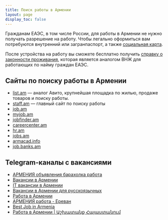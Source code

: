 ```yaml
---
title: Поиск работы в Армении
layout: page
display_toc: false
---
```


Гражданам ЕАЭС, в том числе России, для работы в Армении не нужно получать разрешение на работу. Чтобы
легально оформиться вам потребуются внутренний или загранпаспорт, а также [социальная карта](../documents/social-number.md).

После устройства на работу вы сможете бесплатно получить [справку о законности проживания](../documents/eaeu-cert.md),
которая является аналогом ВНЖ для работающих по найму граждан ЕАЭС.

## Сайты по поиску работы в Армении

- [list.am](https://list.am/) — аналог Авито, крупнейшая площадка по жилью, продаже товаров и поиску работы.
- [staff.am](https://staff.am) — главный сайт по поиску работы
- [job.am](https://job.am)
- [myjob.am](https://myjob.am)
- [jobfinder.am](https://jobfinder.am)
- [careercenter.am](https://careercenter.am)
- [hr.am](http://hr.am)
- [jobs.am](https://jobs.am)
- [armacad.info](https://www.armacad.info/jobs/vacancies)
- [job.banks.am](https://job.banks.am/am)

## Telegram-каналы с вакансиями

- [АРМЕНИЯ объявления барахолка работа](https://t.me/armeniya_avito)
- [Вакансии в Армении](https://t.me/rabotavarmenii)
- [IT вакансии в Армении](https://t.me/itjobsinam)
- [Вакансии в Армении для русскоязычных](https://t.me/ThereAreWorksInArmenia)
- [Работа в Армении](https://t.me/yourjobhaya)
- [АРМЕНИЯ работа - Ереван](https://t.me/armenia_rabota)
- [Best Job in Armenia](https://t.me/bestjobinarmenia)
- [Работа в Армении | Աշխատանք Հայաստանում](https://t.me/move2armenia_career)
